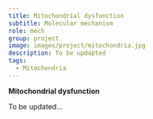 ```yaml
---
title: Mitochondrial dysfunction
subtitle: Molecular mechanism
role: mech
group: project
image: images/project/mitochondria.jpg
description: To be updapted
tags:
  - Mitochondria
---
```


<strong>Mitochondrial dysfunction</strong>

To be updated...
